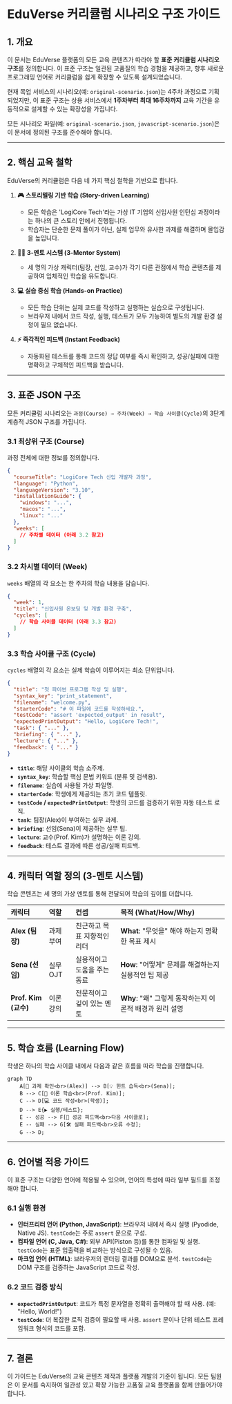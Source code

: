 # EduVerse 커리큘럼 시나리오 구조 가이드

## 1. 개요

이 문서는 EduVerse 플랫폼의 모든 교육 콘텐츠가 따라야 할 **표준 커리큘럼 시나리오 구조**를 정의합니다. 이 표준 구조는 일관된 고품질의 학습 경험을 제공하고, 향후 새로운 프로그래밍 언어로 커리큘럼을 쉽게 확장할 수 있도록 설계되었습니다.

현재 목업 서비스의 시나리오(예: `original-scenario.json`)는 4주차 과정으로 기획되었지만, 이 표준 구조는 상용 서비스에서 **1주차부터 최대 16주차까지** 교육 기간을 유동적으로 설계할 수 있는 확장성을 가집니다.

모든 시나리오 파일(예: `original-scenario.json`, `javascript-scenario.json`)은 이 문서에 정의된 구조를 준수해야 합니다.

---

## 2. 핵심 교육 철학

EduVerse의 커리큘럼은 다음 네 가지 핵심 철학을 기반으로 합니다.

1.  **🎮 스토리텔링 기반 학습 (Story-driven Learning)**
    - 모든 학습은 'LogiCore Tech'라는 가상 IT 기업의 신입사원 인턴십 과정이라는 하나의 큰 스토리 안에서 진행됩니다.
    - 학습자는 단순한 문제 풀이가 아닌, 실제 업무와 유사한 과제를 해결하며 몰입감을 높입니다.

2.  **🧑‍🏫 3-멘토 시스템 (3-Mentor System)**
    - 세 명의 가상 캐릭터(팀장, 선임, 교수)가 각기 다른 관점에서 학습 콘텐츠를 제공하여 입체적인 학습을 유도합니다.

3.  **💻 실습 중심 학습 (Hands-on Practice)**
    - 모든 학습 단위는 실제 코드를 작성하고 실행하는 실습으로 구성됩니다.
    - 브라우저 내에서 코드 작성, 실행, 테스트가 모두 가능하여 별도의 개발 환경 설정이 필요 없습니다.

4.  **⚡ 즉각적인 피드백 (Instant Feedback)**
    - 자동화된 테스트를 통해 코드의 정답 여부를 즉시 확인하고, 성공/실패에 대한 명확하고 구체적인 피드백을 받습니다.

---

## 3. 표준 JSON 구조

모든 커리큘럼 시나리오는 `과정(Course) → 주차(Week) → 학습 사이클(Cycle)`의 3단계 계층적 JSON 구조를 가집니다.

### 3.1 최상위 구조 (Course)

과정 전체에 대한 정보를 정의합니다.

```json
{
  "courseTitle": "LogiCore Tech 신입 개발자 과정",
  "language": "Python",
  "languageVersion": "3.10",
  "installationGuide": {
    "windows": "...",
    "macos": "...",
    "linux": "..."
  },
  "weeks": [
    // 주차별 데이터 (아래 3.2 참고)
  ]
}
```

### 3.2 차시별 데이터 (Week)

`weeks` 배열의 각 요소는 한 주차의 학습 내용을 담습니다.

```json
{
  "week": 1,
  "title": "신입사원 온보딩 및 개발 환경 구축",
  "cycles": [
    // 학습 사이클 데이터 (아래 3.3 참고)
  ]
}
```

### 3.3 학습 사이클 구조 (Cycle)

`cycles` 배열의 각 요소는 실제 학습이 이루어지는 최소 단위입니다.

```json
{
  "title": "첫 파이썬 프로그램 작성 및 실행",
  "syntax_key": "print_statement",
  "filename": "welcome.py",
  "starterCode": "# 이 파일에 코드를 작성하세요.",
  "testCode": "assert 'expected_output' in result",
  "expectedPrintOutput": "Hello, LogiCore Tech!",
  "task": { "..." },
  "briefing": { "..." },
  "lecture": { "..." },
  "feedback": { "..." }
}
```

- **`title`**: 해당 사이클의 학습 소주제.
- **`syntax_key`**: 학습할 핵심 문법 키워드 (분류 및 검색용).
- **`filename`**: 실습에 사용될 가상 파일명.
- **`starterCode`**: 학생에게 제공되는 초기 코드 템플릿.
- **`testCode` / `expectedPrintOutput`**: 학생의 코드를 검증하기 위한 자동 테스트 로직.
- **`task`**: 팀장(Alex)이 부여하는 실무 과제.
- **`briefing`**: 선임(Sena)이 제공하는 실무 팁.
- **`lecture`**: 교수(Prof. Kim)가 설명하는 이론 강의.
- **`feedback`**: 테스트 결과에 따른 성공/실패 피드백.

---

## 4. 캐릭터 역할 정의 (3-멘토 시스템)

학습 콘텐츠는 세 명의 가상 멘토를 통해 전달되어 학습의 깊이를 더합니다.

| 캐릭터 | 역할 | 컨셉 | 목적 (What/How/Why) |
| :--- | :--- | :--- | :--- |
| **Alex (팀장)** | 과제 부여 | 친근하고 목표 지향적인 리더 | **What**: "무엇을" 해야 하는지 명확한 목표 제시 |
| **Sena (선임)** | 실무 OJT | 실용적이고 도움을 주는 동료 | **How**: "어떻게" 문제를 해결하는지 실용적인 팁 제공 |
| **Prof. Kim (교수)**| 이론 강의 | 전문적이고 깊이 있는 멘토 | **Why**: "왜" 그렇게 동작하는지 이론적 배경과 원리 설명 |

---

## 5. 학습 흐름 (Learning Flow)

학생은 하나의 학습 사이클 내에서 다음과 같은 흐름을 따라 학습을 진행합니다.

```mermaid
graph TD
    A[🎯 과제 확인<br>(Alex)] --> B[💡 힌트 습득<br>(Sena)];
    B --> C[📖 이론 학습<br>(Prof. Kim)];
    C --> D[💻 코드 작성<br>(학생)];
    D --> E{▶️ 실행/테스트};
    E -- 성공 --> F[🎉 성공 피드백<br>다음 사이클로];
    E -- 실패 --> G[🛠️ 실패 피드백<br>오류 수정];
    G --> D;
```

---

## 6. 언어별 적용 가이드

이 표준 구조는 다양한 언어에 적용될 수 있으며, 언어의 특성에 따라 일부 필드를 조정해야 합니다.

### 6.1 실행 환경
- **인터프리터 언어 (Python, JavaScript)**: 브라우저 내에서 즉시 실행 (Pyodide, Native JS). `testCode`는 주로 `assert` 문으로 구성.
- **컴파일 언어 (C, Java, C#)**: 외부 API(Piston 등)를 통한 컴파일 및 실행. `testCode`는 표준 입출력을 비교하는 방식으로 구성될 수 있음.
- **마크업 언어 (HTML)**: 브라우저의 렌더링 결과를 DOM으로 분석. `testCode`는 DOM 구조를 검증하는 JavaScript 코드로 작성.

### 6.2 코드 검증 방식
- **`expectedPrintOutput`**: 코드가 특정 문자열을 정확히 출력해야 할 때 사용. (예: "Hello, World!")
- **`testCode`**: 더 복잡한 로직 검증이 필요할 때 사용. `assert` 문이나 단위 테스트 프레임워크 형식의 코드를 포함.

---

## 7. 결론

이 가이드는 EduVerse의 교육 콘텐츠 제작과 플랫폼 개발의 기준이 됩니다. 모든 팀원은 이 문서를 숙지하여 일관성 있고 확장 가능한 고품질 교육 플랫폼을 함께 만들어가야 합니다.
